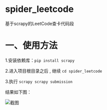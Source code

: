 # spider_leetcode
基于scrapy的LeetCode查卡代码段

# 一、使用方法

1.安装依赖库：`pip install scrapy`

2.进入项目根目录之后 , 继续 `cd spider_leetcode`

3.执行 `scrapy scrapy submission`

结果如下图：

![截图](https://github.com/LJ147/spider_leetcode/tree/master/spider_leetcode/data/result.png)

